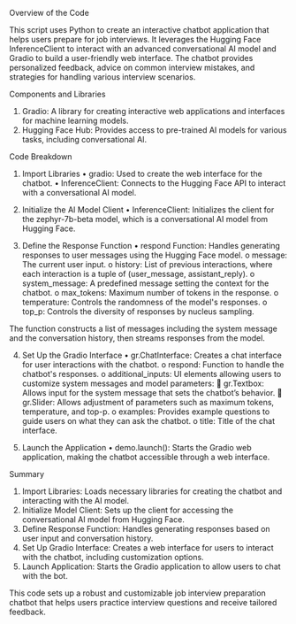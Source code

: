 Overview of the Code

This script uses Python to create an interactive chatbot application that helps users prepare for job interviews. It leverages the Hugging Face InferenceClient to interact with an advanced conversational AI model and Gradio to build a user-friendly web interface. The chatbot provides personalized feedback, advice on common interview mistakes, and strategies for handling various interview scenarios.

Components and Libraries
1.	Gradio: A library for creating interactive web applications and interfaces for machine learning models.
2.	Hugging Face Hub: Provides access to pre-trained AI models for various tasks, including conversational AI.

Code Breakdown
1. Import Libraries
•	gradio: Used to create the web interface for the chatbot.
•	InferenceClient: Connects to the Hugging Face API to interact with a conversational AI model.

2. Initialize the AI Model Client
•	InferenceClient: Initializes the client for the zephyr-7b-beta model, which is a conversational AI model from Hugging Face.

3. Define the Response Function
•	respond Function: Handles generating responses to user messages using the Hugging Face model.
o	message: The current user input.
o	history: List of previous interactions, where each interaction is a tuple of (user_message, assistant_reply).
o	system_message: A predefined message setting the context for the chatbot.
o	max_tokens: Maximum number of tokens in the response.
o	temperature: Controls the randomness of the model's responses.
o	top_p: Controls the diversity of responses by nucleus sampling.

The function constructs a list of messages including the system message and the conversation history, then streams responses from the model.

4. Set Up the Gradio Interface
•	gr.ChatInterface: Creates a chat interface for user interactions with the chatbot.
o	respond: Function to handle the chatbot's responses.
o	additional_inputs: UI elements allowing users to customize system messages and model parameters:
	gr.Textbox: Allows input for the system message that sets the chatbot’s behavior.
	gr.Slider: Allows adjustment of parameters such as maximum tokens, temperature, and top-p.
o	examples: Provides example questions to guide users on what they can ask the chatbot.
o	title: Title of the chat interface.

5. Launch the Application
•	demo.launch(): Starts the Gradio web application, making the chatbot accessible through a web interface.

Summary
1.	Import Libraries: Loads necessary libraries for creating the chatbot and interacting with the AI model.
2.	Initialize Model Client: Sets up the client for accessing the conversational AI model from Hugging Face.
3.	Define Response Function: Handles generating responses based on user input and conversation history.
4.	Set Up Gradio Interface: Creates a web interface for users to interact with the chatbot, including customization options.
5.	Launch Application: Starts the Gradio application to allow users to chat with the bot.

This code sets up a robust and customizable job interview preparation chatbot that helps users practice interview questions and receive tailored feedback.

